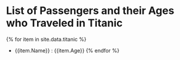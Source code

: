 # List of Passengers and their Ages who Traveled in Titanic
{% for item in site.data.titanic %}
- {{item.Name}} : {{item.Age}}
{% endfor %}